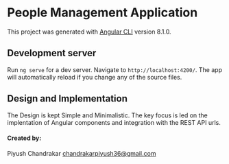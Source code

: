 # People Management Application

This project was generated with [Angular CLI](https://github.com/angular/angular-cli) version 8.1.0.

## Development server

Run `ng serve` for a dev server. Navigate to `http://localhost:4200/`. The app will automatically reload if you change any of the source files.

## Design and Implementation
The Design is kept Simple and Minimalistic. The key focus is led on the implentation of Angular components and integration with the REST API urls.

#### Created by: 
Piyush Chandrakar
chandrakarpiyush36@gmail.com